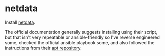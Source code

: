 # netdata

Install [netdata](https://netdata.cloud).

The official documentation generally suggests installing using their script,
but that isn't very repeatable or ansible-friendly so I've reverse engineered
some, checked the official ansible playbook some, and also followed the
instructions from their
[apt repository](https://packagecloud.io/netdata/netdata).
